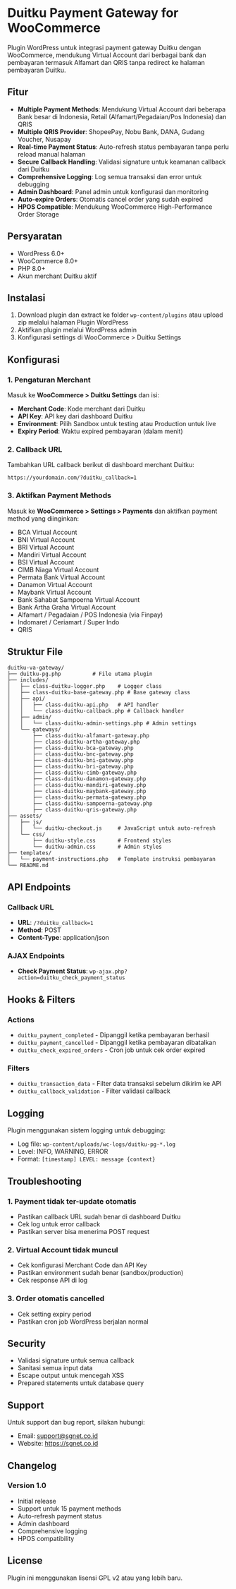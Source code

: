 # Duitku Payment Gateway for WooCommerce

Plugin WordPress untuk integrasi payment gateway Duitku dengan WooCommerce, mendukung Virtual Account dari berbagai bank dan pembayaran termasuk Alfamart dan QRIS tanpa redirect ke halaman pembayaran Duitku.

## Fitur

- **Multiple Payment Methods**: Mendukung Virtual Account dari beberapa Bank besar di Indonesia, Retail (Alfamart/Pegadaian/Pos Indonesia) dan QRIS
- **Multiple QRIS Provider**: ShopeePay, Nobu Bank, DANA, Gudang Voucher, Nusapay
- **Real-time Payment Status**: Auto-refresh status pembayaran tanpa perlu reload manual halaman
- **Secure Callback Handling**: Validasi signature untuk keamanan callback dari Duitku
- **Comprehensive Logging**: Log semua transaksi dan error untuk debugging
- **Admin Dashboard**: Panel admin untuk konfigurasi dan monitoring
- **Auto-expire Orders**: Otomatis cancel order yang sudah expired
- **HPOS Compatible**: Mendukung WooCommerce High-Performance Order Storage

## Persyaratan

- WordPress 6.0+
- WooCommerce 8.0+
- PHP 8.0+
- Akun merchant Duitku aktif

## Instalasi

1. Download plugin dan extract ke folder `wp-content/plugins` atau upload zip melalui halaman Plugin WordPress
2. Aktifkan plugin melalui WordPress admin
3. Konfigurasi settings di WooCommerce > Duitku Settings

## Konfigurasi

### 1. Pengaturan Merchant

Masuk ke **WooCommerce > Duitku Settings** dan isi:

- **Merchant Code**: Kode merchant dari Duitku
- **API Key**: API key dari dashboard Duitku
- **Environment**: Pilih Sandbox untuk testing atau Production untuk live
- **Expiry Period**: Waktu expired pembayaran (dalam menit)

### 2. Callback URL

Tambahkan URL callback berikut di dashboard merchant Duitku:
```
https://yourdomain.com/?duitku_callback=1
```

### 3. Aktifkan Payment Methods

Masuk ke **WooCommerce > Settings > Payments** dan aktifkan payment method yang diinginkan:

- BCA Virtual Account
- BNI Virtual Account
- BRI Virtual Account  
- Mandiri Virtual Account
- BSI Virtual Account
- CIMB Niaga Virtual Account
- Permata Bank Virtual Account
- Danamon Virtual Account
- Maybank Virtual Account
- Bank Sahabat Sampoerna Virtual Account
- Bank Artha Graha Virtual Account
- Alfamart / Pegadaian / POS Indonesia (via Finpay)
- Indomaret / Ceriamart / Super Indo
- QRIS

## Struktur File

```
duitku-va-gateway/
├── duitku-pg.php          # File utama plugin
├── includes/
│   ├── class-duitku-logger.php    # Logger class
│   ├── class-duitku-base-gateway.php # Base gateway class
│   ├── api/
│   │   ├── class-duitku-api.php   # API handler
│   │   └── class-duitku-callback.php # Callback handler
│   ├── admin/
│   │   └── class-duitku-admin-settings.php # Admin settings
│   └── gateways/
│       ├── class-duitku-alfamart-gateway.php
│       ├── class-duitku-artha-gateway.php
│       ├── class-duitku-bca-gateway.php
│       ├── class-duitku-bnc-gateway.php
│       ├── class-duitku-bni-gateway.php
│       ├── class-duitku-bri-gateway.php
│       ├── class-duitku-cimb-gateway.php
│       ├── class-duitku-danamon-gateway.php
│       ├── class-duitku-mandiri-gateway.php
│       ├── class-duitku-maybank-gateway.php
│       ├── class-duitku-permata-gateway.php
│       ├── class-duitku-sampoerna-gateway.php
│       ├── class-duitku-qris-gateway.php
├── assets/
│   ├── js/
│   │   └── duitku-checkout.js     # JavaScript untuk auto-refresh
│   └── css/
│       ├── duitku-style.css       # Frontend styles
│       └── duitku-admin.css       # Admin styles
├── templates/
│   └── payment-instructions.php   # Template instruksi pembayaran
└── README.md
```

## API Endpoints

### Callback URL
- **URL**: `/?duitku_callback=1`
- **Method**: POST
- **Content-Type**: application/json

### AJAX Endpoints
- **Check Payment Status**: `wp-ajax.php?action=duitku_check_payment_status`

## Hooks & Filters

### Actions
- `duitku_payment_completed` - Dipanggil ketika pembayaran berhasil
- `duitku_payment_cancelled` - Dipanggil ketika pembayaran dibatalkan
- `duitku_check_expired_orders` - Cron job untuk cek order expired

### Filters
- `duitku_transaction_data` - Filter data transaksi sebelum dikirim ke API
- `duitku_callback_validation` - Filter validasi callback

## Logging

Plugin menggunakan sistem logging untuk debugging:

- Log file: `wp-content/uploads/wc-logs/duitku-pg-*.log`
- Level: INFO, WARNING, ERROR
- Format: `[timestamp] LEVEL: message {context}`

## Troubleshooting

### 1. Payment tidak ter-update otomatis
- Pastikan callback URL sudah benar di dashboard Duitku
- Cek log untuk error callback
- Pastikan server bisa menerima POST request

### 2. Virtual Account tidak muncul
- Cek konfigurasi Merchant Code dan API Key
- Pastikan environment sudah benar (sandbox/production)
- Cek response API di log

### 3. Order otomatis cancelled
- Cek setting expiry period
- Pastikan cron job WordPress berjalan normal

## Security

- Validasi signature untuk semua callback
- Sanitasi semua input data
- Escape output untuk mencegah XSS
- Prepared statements untuk database query

## Support

Untuk support dan bug report, silakan hubungi:
- Email: support@sgnet.co.id
- Website: https://sgnet.co.id

## Changelog

### Version 1.0
- Initial release
- Support untuk 15 payment methods
- Auto-refresh payment status
- Admin dashboard
- Comprehensive logging
- HPOS compatibility

## License

Plugin ini menggunakan lisensi GPL v2 atau yang lebih baru.